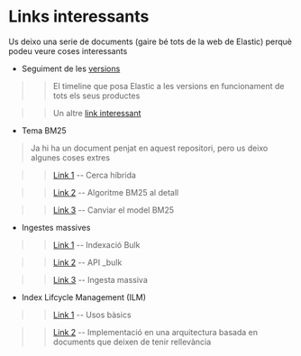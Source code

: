# Links interessants

Us deixo una serie de documents (gaire bé tots de la web de Elastic) perquè podeu veure coses interessants

- Seguiment de les [versions](https://www.elastic.co/support/eol)

>> El timeline que posa Elastic a les versions en funcionament de tots els seus productes

>> Un altre [link interessant](https://help.liferay.com/hc/es/articles/35072800462733-Elasticsearch-7-17-End-of-Life-EOL-Timeline-and-Liferay-DXP-Elasticsearch-Compatibility-Update-FAQ)

- Tema BM25

> Ja hi ha un document penjat en aquest repositori, pero us deixo algunes coses extres

>> [Link 1](https://www.elastic.co/es/what-is/hybrid-search) -- Cerca híbrida

>> [Link 2](https://www.elastic.co/es/blog/practical-bm25-part-2-the-bm25-algorithm-and-its-variables) -- Algoritme BM25 al detall

>> [Link 3](https://www.elastic.co/docs/reference/elasticsearch/index-settings/similarity) -- Canviar el model BM25

- Ingestes massives

>> [Link 1](https://discuss.elastic.co/t/regarding-bulk-indexing-requests/357034) -- Indexació Bulk

>> [Link 2](https://www.elastic.co/docs/api/doc/elasticsearch/) -- API _bulk

>> [Link 3](https://discuss.elastic.co/t/how-to-insert-50million-documents-per-30sec-in-elasticsearch-cluster/342669) -- Ingesta massiva

- Index Lifcycle Management (ILM)

>> [Link 1](https://www.elastic.co/docs/manage-data/lifecycle/index-lifecycle-management) -- Usos bàsics

>> [Link 2](https://www.elastic.co/es/blog/implementing-hot-warm-cold-in-elasticsearch-with-index-lifecycle-management) -- Implementació en una arquitectura basada en documents que deixen de tenir rellevància
